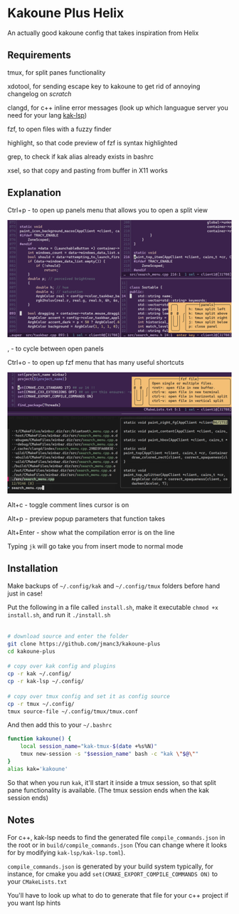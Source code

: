 # Kakoune Plus Helix

An actually good kakoune config that takes inspiration from Helix 

## Requirements

tmux, for split panes functionality

xdotool, for sending escape key to kakoune to get rid of annoying changelog on *scratch*

clangd, for c++ inline error messages (look up which languague server you need for your lang [kak-lsp](https://github.com/kakoune-lsp/kakoune-lsp?tab=readme-ov-file#install-language-servers-for-your-desired-languages))

fzf, to open files with a fuzzy finder

highlight, so that code preview of fzf is syntax highlighted

grep, to check if kak alias already exists in bashrc

xsel, so that copy and pasting from buffer in X11 works

## Explanation

Ctrl+p - to open up panels menu that allows you to open a split view

![multilpe panes](/screenshots/panes.png)

, - to cycle between open panels

Ctrl+o - to open up fzf menu that has many useful shortcuts

![fuzzy finding file](/screenshots/fuzzy_finding.png)

Alt+c - toggle comment lines cursor is on

Alt+p - preview popup parameters that function takes

Alt+Enter - show what the compilation error is on the line

Typing `jk` will go take you from insert mode to normal mode

## Installation

Make backups of `~/.config/kak` and `~/.config/tmux` folders before hand just in case!

Put the following in a file called `install.sh`, make it executable `chmod +x install.sh`, and run it `./install.sh`

```bash

# download source and enter the folder
git clone https://github.com/jmanc3/kakoune-plus
cd kakoune-plus

# copy over kak config and plugins
cp -r kak ~/.config/
cp -r kak-lsp ~/.config/

# copy over tmux config and set it as config source
cp -r tmux ~/.config/
tmux source-file ~/.config/tmux/tmux.conf
```

And then add this to your `~/.bashrc`

```bash
function kakoune() {
    local session_name="kak-tmux-$(date +%s%N)"
    tmux new-session -s "$session_name" bash -c "kak \"$@\""
}
alias kak='kakoune'
```

So that when you run `kak`, it'll start it inside a tmux session, so that split pane functionality is available. (The tmux session ends when the kak session ends)


## Notes

For c++, kak-lsp needs to find the generated file `compile_commands.json` in the root or in `build/compile_commands.json` (You can change where it looks for by modifying `kak-lsp/kak-lsp.toml`).

`compile_commands.json` is generated by your build system typically, for instance, for cmake you add `set(CMAKE_EXPORT_COMPILE_COMMANDS ON)` to your `CMakeLists.txt`

You'll have to look up what to do to generate that file for your c++ project if you want lsp hints





